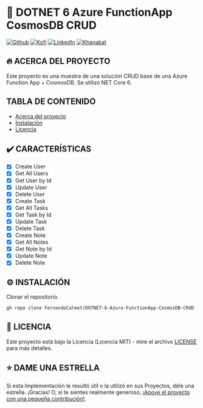 # 🦄 DOTNET 6 Azure FunctionApp CosmosDB CRUD

[![Github][github-shield]][github-url]
[![Kofi][kofi-shield]][kofi-url]
[![LinkedIn][linkedin-shield]][linkedin-url]
[![Khanakat][khanakat-shield]][khanakat-url]

## 🔥 ACERCA DEL PROYECTO

Este proyecto es una muestra de una solución CRUD base de una Azure Function App + CosmosDB.  Se utilizo NET Core 6.

## TABLA DE CONTENIDO

* [Acerca del proyecto](#acerca-del-proyecto)
* [Instalación](#instalación)
* [Licencia](#licencia)

## ✔️ CARACTERÍSTICAS

- [x] Create User
- [x] Get All Users
- [x] Get User by Id
- [x] Update User
- [x] Delete User
- [x] Create Task
- [x] Get All Tasks
- [x] Get Task by Id
- [x] Update Task
- [x] Delete Task
- [x] Create Note
- [x] Get All Notes
- [x] Get Note by Id
- [x] Update Note
- [x] Delete Note

## ⚙️ INSTALACIÓN

Clonar el repositorio.

```bash
gh repo clone FernandoCalmet/DOTNET-6-Azure-FunctionApp-CosmosDB-CRUD
```

## 📄 LICENCIA

Este proyecto está bajo la Licencia (Licencia MIT) - mire el archivo [LICENSE](LICENSE) para más detalles.

## ⭐️ DAME UNA ESTRELLA

Si esta Implementación le resultó útil o la utilizó en sus Proyectos, déle una estrella. ¡Gracias! O, si te sientes realmente generoso, [¡Apoye el proyecto con una pequeña contribución!](https://ko-fi.com/fernandocalmet).

<!--- reference style links --->
[github-shield]: https://img.shields.io/badge/-@fernandocalmet-%23181717?style=flat-square&logo=github
[github-url]: https://github.com/fernandocalmet
[kofi-shield]: https://img.shields.io/badge/-@fernandocalmet-%231DA1F2?style=flat-square&logo=kofi&logoColor=ff5f5f
[kofi-url]: https://ko-fi.com/fernandocalmet
[linkedin-shield]: https://img.shields.io/badge/-fernandocalmet-blue?style=flat-square&logo=Linkedin&logoColor=white&link=https://www.linkedin.com/in/fernandocalmet
[linkedin-url]: https://www.linkedin.com/in/fernandocalmet
[khanakat-shield]: https://img.shields.io/badge/khanakat.com-brightgreen?style=flat-square
[khanakat-url]: https://khanakat.com